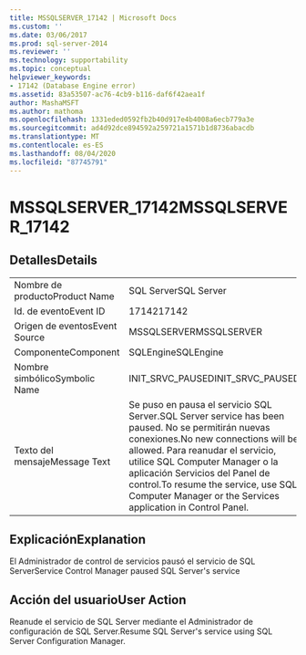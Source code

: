 ```yaml
---
title: MSSQLSERVER_17142 | Microsoft Docs
ms.custom: ''
ms.date: 03/06/2017
ms.prod: sql-server-2014
ms.reviewer: ''
ms.technology: supportability
ms.topic: conceptual
helpviewer_keywords:
- 17142 (Database Engine error)
ms.assetid: 83a53507-ac76-4cb9-b116-daf6f42aea1f
author: MashaMSFT
ms.author: mathoma
ms.openlocfilehash: 1331eded0592fb2b40d917e4b4008a6ecb779a3e
ms.sourcegitcommit: ad4d92dce894592a259721a1571b1d8736abacdb
ms.translationtype: MT
ms.contentlocale: es-ES
ms.lasthandoff: 08/04/2020
ms.locfileid: "87745791"
---
```

# <a name="mssqlserver_17142"></a><span data-ttu-id="25f4c-102">MSSQLSERVER_17142</span><span class="sxs-lookup"><span data-stu-id="25f4c-102">MSSQLSERVER_17142</span></span>
    
## <a name="details"></a><span data-ttu-id="25f4c-103">Detalles</span><span class="sxs-lookup"><span data-stu-id="25f4c-103">Details</span></span>  
  
|||  
|-|-|  
|<span data-ttu-id="25f4c-104">Nombre de producto</span><span class="sxs-lookup"><span data-stu-id="25f4c-104">Product Name</span></span>|<span data-ttu-id="25f4c-105">SQL Server</span><span class="sxs-lookup"><span data-stu-id="25f4c-105">SQL Server</span></span>|  
|<span data-ttu-id="25f4c-106">Id. de evento</span><span class="sxs-lookup"><span data-stu-id="25f4c-106">Event ID</span></span>|<span data-ttu-id="25f4c-107">17142</span><span class="sxs-lookup"><span data-stu-id="25f4c-107">17142</span></span>|  
|<span data-ttu-id="25f4c-108">Origen de eventos</span><span class="sxs-lookup"><span data-stu-id="25f4c-108">Event Source</span></span>|<span data-ttu-id="25f4c-109">MSSQLSERVER</span><span class="sxs-lookup"><span data-stu-id="25f4c-109">MSSQLSERVER</span></span>|  
|<span data-ttu-id="25f4c-110">Componente</span><span class="sxs-lookup"><span data-stu-id="25f4c-110">Component</span></span>|<span data-ttu-id="25f4c-111">SQLEngine</span><span class="sxs-lookup"><span data-stu-id="25f4c-111">SQLEngine</span></span>|  
|<span data-ttu-id="25f4c-112">Nombre simbólico</span><span class="sxs-lookup"><span data-stu-id="25f4c-112">Symbolic Name</span></span>|<span data-ttu-id="25f4c-113">INIT_SRVC_PAUSED</span><span class="sxs-lookup"><span data-stu-id="25f4c-113">INIT_SRVC_PAUSED</span></span>|  
|<span data-ttu-id="25f4c-114">Texto del mensaje</span><span class="sxs-lookup"><span data-stu-id="25f4c-114">Message Text</span></span>|<span data-ttu-id="25f4c-115">Se puso en pausa el servicio SQL Server.</span><span class="sxs-lookup"><span data-stu-id="25f4c-115">SQL Server service has been paused.</span></span> <span data-ttu-id="25f4c-116">No se permitirán nuevas conexiones.</span><span class="sxs-lookup"><span data-stu-id="25f4c-116">No new connections will be allowed.</span></span> <span data-ttu-id="25f4c-117">Para reanudar el servicio, utilice SQL Computer Manager o la aplicación Servicios del Panel de control.</span><span class="sxs-lookup"><span data-stu-id="25f4c-117">To resume the service, use SQL Computer Manager or the Services application in Control Panel.</span></span>|  
  
## <a name="explanation"></a><span data-ttu-id="25f4c-118">Explicación</span><span class="sxs-lookup"><span data-stu-id="25f4c-118">Explanation</span></span>  
 <span data-ttu-id="25f4c-119">El Administrador de control de servicios pausó el servicio de SQL Server</span><span class="sxs-lookup"><span data-stu-id="25f4c-119">Service Control Manager paused SQL Server's service</span></span>  
  
## <a name="user-action"></a><span data-ttu-id="25f4c-120">Acción del usuario</span><span class="sxs-lookup"><span data-stu-id="25f4c-120">User Action</span></span>  
 <span data-ttu-id="25f4c-121">Reanude el servicio de SQL Server mediante el Administrador de configuración de SQL Server.</span><span class="sxs-lookup"><span data-stu-id="25f4c-121">Resume SQL Server's service using SQL Server Configuration Manager.</span></span>  
  
  

